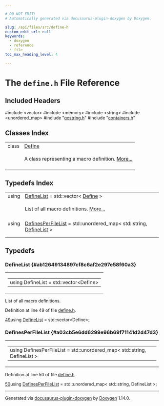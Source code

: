 ```yaml
---

# DO NOT EDIT!
# Automatically generated via docusaurus-plugin-doxygen by Doxygen.

slug: /api/files/src/define-h
custom_edit_url: null
keywords:
  - doxygen
  - reference
  - file
toc_max_heading_level: 4

---
```


<div class="doxyPage">

# The `define.h` File Reference



## Included Headers

<div class="doxyIncludesList">#include &lt;vector&gt;
#include &lt;memory&gt;
#include &lt;string&gt;
#include &lt;unordered_map&gt;
#include "<a href="/web-doxygen/docs/api/files/src/qcstring-h">qcstring.h</a>"
#include "<a href="/web-doxygen/docs/api/files/src/containers-h">containers.h</a>"
</div>

## Classes Index

<table class="doxyMembersIndex">

<tr class="doxyMemberIndexItem">
<td class="doxyMemberIndexItemType" align="left" valign="top">class</td>
<td class="doxyMemberIndexItemName" align="left" valign="top"><a href="/web-doxygen/docs/api/classes/define">Define</a></td>
</tr>
<tr class="doxyMemberIndexDescription">
<td class="doxyMemberIndexDescriptionLeft"></td>
<td class="doxyMemberIndexDescriptionRight">
<p>A class representing a macro definition. <a href="/web-doxygen/docs/api/classes/define/#details">More...</a></p>
</td>
</tr>
<tr class="doxyMemberIndexSeparator">
<td class="doxyMemberIndexSeparator" colspan="2"></td>
</tr>

</table>

## Typedefs Index

<table class="doxyMembersIndex">

<tr class="doxyMemberIndexItem">
<td class="doxyMemberIndexItemType" align="left" valign="top">using</td>
<td class="doxyMemberIndexItemName" align="left" valign="top"><a href="#ab12649134897cf8c6af2e297e58f60a3">DefineList</a> = std::vector&lt; <a href="/web-doxygen/docs/api/classes/define">Define</a> &gt;</td>
</tr>
<tr class="doxyMemberIndexDescription">
<td class="doxyMemberIndexDescriptionLeft"></td>
<td class="doxyMemberIndexDescriptionRight">
<p>List of all macro definitions. <a href="#ab12649134897cf8c6af2e297e58f60a3">More...</a></p>
</td>
</tr>
<tr class="doxyMemberIndexSeparator">
<td class="doxyMemberIndexSeparator" colspan="2"></td>
</tr>

<tr class="doxyMemberIndexItem">
<td class="doxyMemberIndexItemType" align="left" valign="top">using</td>
<td class="doxyMemberIndexItemName" align="left" valign="top"><a href="#a03cb5e6dd6299e96b69f71141d2d47d3">DefinesPerFileList</a> = std::unordered_map&lt; std::string, <a href="#ab12649134897cf8c6af2e297e58f60a3">DefineList</a> &gt;</td>
</tr>
<tr class="doxyMemberIndexDescription">
<td class="doxyMemberIndexDescriptionLeft"></td>
<td class="doxyMemberIndexDescriptionRight">
</td>
</tr>
<tr class="doxyMemberIndexSeparator">
<td class="doxyMemberIndexSeparator" colspan="2"></td>
</tr>

</table>


<div class="doxySectionDef">

## Typedefs

### DefineList {#ab12649134897cf8c6af2e297e58f60a3}

<div class="doxyMemberItem">
<div class="doxyMemberProto">
<table class="doxyMemberLabels">
<tr class="doxyMemberLabels">
<td class="doxyMemberLabelsLeft">
<table class="doxyMemberName">
<tr>
<td class="doxyMemberName">using DefineList =  std::vector&lt;Define&gt;</td>
</tr>
</table>
</td>
</tr>
</table>
</div>
<div class="doxyMemberDoc">
<p>List of all macro definitions.</p>

<p>Definition at line 49 of file <a href="/web-doxygen/docs/api/files/src/define-h">define.h</a>.</p>

<div class="doxyProgramListing">

<div class="doxyCodeLine"><span class="doxyLineNumber"><a href="#ab12649134897cf8c6af2e297e58f60a3">49</a></span><span class="doxyLineContent"><span class="doxyHighlightKeyword">using </span><span class="doxyHighlight"><a href="#ab12649134897cf8c6af2e297e58f60a3">DefineList</a> = std::vector&lt;Define&gt;;</span></span></div>

</div>

</div>
</div>

### DefinesPerFileList {#a03cb5e6dd6299e96b69f71141d2d47d3}

<div class="doxyMemberItem">
<div class="doxyMemberProto">
<table class="doxyMemberLabels">
<tr class="doxyMemberLabels">
<td class="doxyMemberLabelsLeft">
<table class="doxyMemberName">
<tr>
<td class="doxyMemberName">using DefinesPerFileList =  std::unordered_map&lt; std::string, DefineList &gt;</td>
</tr>
</table>
</td>
</tr>
</table>
</div>
<div class="doxyMemberDoc">


<p>Definition at line 50 of file <a href="/web-doxygen/docs/api/files/src/define-h">define.h</a>.</p>

<div class="doxyProgramListing">

<div class="doxyCodeLine"><span class="doxyLineNumber"><a href="#a03cb5e6dd6299e96b69f71141d2d47d3">50</a></span><span class="doxyLineContent"><span class="doxyHighlightKeyword">using </span><span class="doxyHighlight"><a href="#a03cb5e6dd6299e96b69f71141d2d47d3">DefinesPerFileList</a> = std::unordered_map&lt; std::string, DefineList &gt;;</span></span></div>

</div>

</div>
</div>

</div>

<hr/>

<p class="doxyGeneratedBy">Generated via <a href="https://github.com/xpack/docusaurus-plugin-doxygen">docusaurus-plugin-doxygen</a> by <a href="https://www.doxygen.nl">Doxygen</a> 1.14.0.</p>

</div>
